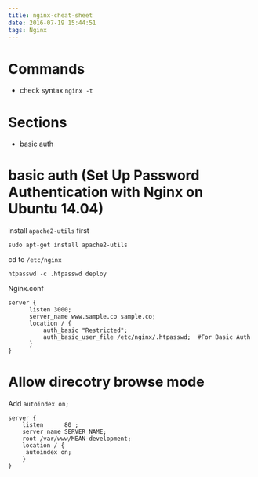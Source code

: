 ```yaml
---
title: nginx-cheat-sheet
date: 2016-07-19 15:44:51
tags: Nginx
---
```


# Commands

- check syntax `nginx -t`

# Sections

- basic auth

# basic auth (Set Up Password Authentication with Nginx on Ubuntu 14.04)

install  `apache2-utils` first

    sudo apt-get install apache2-utils

cd to `/etc/nginx`

    htpasswd -c .htpasswd deploy

Nginx.conf

    server {
          listen 3000;
          server_name www.sample.co sample.co;
          location / {
              auth_basic "Restricted";
              auth_basic_user_file /etc/nginx/.htpasswd;  #For Basic Auth
          }
    }


# Allow direcotry browse mode 

Add `autoindex on;`

    server {
        listen      80 ;
        server_name SERVER_NAME;
        root /var/www/MEAN-development;
        location / {
         autoindex on;
        }
    }
